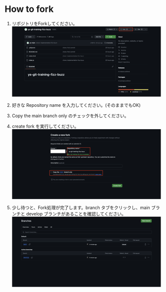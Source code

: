 <!-- TODO: fizz-buzzのままなので、画像を更新する -->
# How to fork

1. リポジトリをForkしてください。
![step01-fork](/public/images/fork/step01-fork.png)

2. 好きな Repository name を入力してください。(そのままでもOK)
3. Copy the main branch only のチェックを外してください。
4. create fork を実行してください。
![step02-fork](/public/images/fork/step02-fork.png)

5. 少し待つと、Fork処理が完了します。branch タブをクリックし、main ブランチと develop ブランチがあることを確認してください。
![step03-fork](/public/images/fork/step03-fork.png)
